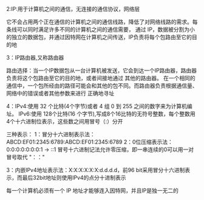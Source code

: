 2:IP:用于计算机之间的通信，无连接的通信协议，网络层

  它不会占用两个正在通信的计算机之间的通信线路，降低了对网络线路的需求。每条线可以同时满足许多不同的计算机之间的通信需要，
  通过 IP，数据被分割为小的独立的数据包，并通过因特网在计算机之间传送，IP负责将每个包路由至它的目的地



3：IP路由器,又称路由器

 路由选择：当一个IP数据包从一台计算机被发送，它会到达一个IP路由器，路由器负责将这个包路由至它的目的地，或者间接地通过
 	   其他的路由器。 
 在一个相同的通信中，一个包所经由的路径可能会和其他的包不同。而路由器负责根据通信量、网络中的错误或者其他参数来进行
 正确地寻址



4：IPv4:使用 32 个比特(4个字节)或者 4 组 0 到 255 之间的数字来为计算机编址。
   IPv6:使用 128个比特(16 个字节),写成8个16比特的无符号整数，每个整数用4个十六进制位表示，这些数之间用冒号（:）分开
	
三种表示：
   1：冒分十六进制表示法：ABCD:EF01:2345:6789:ABCD:EF01:2345:6789
   2：0位压缩表示法：0:0:0:0:0:0:0:1 → ::1
      冒号十六进制记法允许零压缩，即一串连续的0可以用一对冒号取代 "：："

   3：内嵌IPv4地址表示法：X:X:X:X:X:X:d.d.d.d，前96 bit采用冒分十六进制表示，而最后32bit地址则使用IPv4的点分十进制表示

 每一个计算机必须有一个 IP 地址才能够连入因特网，并且IP是独一无二的